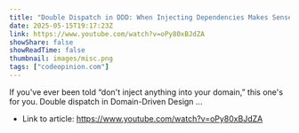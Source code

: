 ```yaml
---
title: "Double Dispatch in DDD: When Injecting Dependencies Makes Sense"
date: 2025-05-15T19:17:23Z
link: https://www.youtube.com/watch?v=oPy80xBJdZA
showShare: false
showReadTime: false
thumbnail: images/misc.png
tags: ["codeopinion.com"]
---
```

If you've ever been told “don't inject anything into your domain,” this one's for you. Double dispatch in Domain-Driven Design ...

- Link to article: https://www.youtube.com/watch?v=oPy80xBJdZA